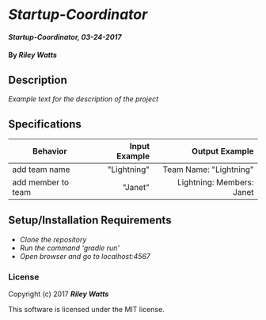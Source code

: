 # _Startup-Coordinator_

#### _Startup-Coordinator, 03-24-2017_

#### By _**Riley Watts**_

## Description
_Example text for the description of the project_


## Specifications

| Behavior                   | Input Example     | Output Example    |
| -------------------------- | -----------------:| -----------------:|
|add team name| "Lightning" | Team Name: "Lightning"|
|add member to team| "Janet" | Lightning: Members: Janet|



## Setup/Installation Requirements

* _Clone the repository_
* _Run the command 'gradle run'_
* _Open browser and go to localhost:4567_


### License

Copyright (c) 2017 **_Riley Watts_**

This software is licensed under the MIT license.
